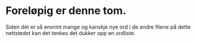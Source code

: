 # Foreløpig er denne tom.

Siden det er så enormt mange og kanskje nye ord i de andre filene på dette nettstedet kan det tenkes det dukker opp en ordliste.
